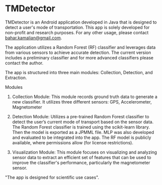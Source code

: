 # TMDetector

TMDetector is an Android application developed in Java that is designed to detect a user's mode of transportation. This app is solely developed for non-profit and research purposes. For any other usage, please contact bahar.kamalian@gmail.com. 

The application utilizes a Random Forest (RF) classifier and leverages data from various sensors to achieve accurate detection. The current version includes a preliminary classifier and for more advanced classifiers please contact the author. 

The app is structured into three main modules: Collection, Detection, and Extraction.

Modules
1. Collection Module:
This module records ground truth data to generate a new classifier. It utilizes three different sensors: GPS, Accelerometer, Magnetometer

2. Detection Module:
Utilizes a pre-trained Random Forest classifier to detect the user’s current mode of transport based on the sensor data. The Random Forest classifier is trained using the scikit-learn library. Then the model is exported as a JPMML file. MLP was also developed and evaluated to be integrated into the app. The RF model is publicly available, where
permissions allow (for license restrictions).

3. Visualization Module:
This module focuses on visualizing and analyzing sensor data to extract an efficient set of features that can be used to improve the classifier's performance, particularly the magnetometer sensor.

"The app is designed for scientific use cases".



